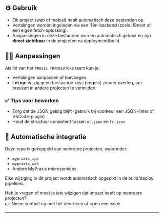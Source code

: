 
## ⚙️ Gebruik

- Elk project (web of mobiel) haalt automatisch deze bestanden op.
- Vertalingen worden ingeladen via een i18n-backend (zoals i18next of een eigen fetch-oplossing).
- Aanpassingen in deze bestanden worden automatisch gehost en zijn **direct zichtbaar** in de projecten na deployment/build.

## 🧑‍💻 Aanpassingen

Als lid van het `PRAxIS TRANSLATORS` team kun je:
- Vertalingen aanpassen of toevoegen
- **Let op:** wijzig geen bestaande keys (engels) zonder overleg, om breuken in andere projecten te vermijden.

### ✅ Tips voor bewerken

- Zorg dat de JSON geldig blijft (gebruik bij voorkeur een JSON-linter of VSCode-plugin)
- Houd de structuur consistent tussen `nl.json` en `fr.json`

## 🚀 Automatische integratie

Deze repo is gekoppeld aan meerdere projecten, waaronder:

- `mypraxis_app`
- `mypraxis_web`
- Andere MyPraxis microservices

Elke wijziging in dit project wordt automatisch opgepikt in de build/deploy pipelines.

Heb je vragen of moet je iets wijzigen dat impact heeft op meerdere projecten?  
👉 Neem contact op met het dev-team of open een issue.

---
